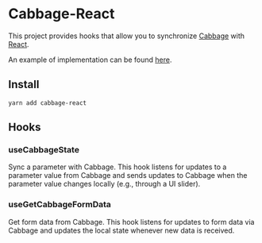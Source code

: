 # Cabbage-React

This project provides hooks that allow you to synchronize [Cabbage](https://cabbageaudio.com) with [React](https://github.com/facebook/react).

An example of implementation can be found [here](https://github.com/hdale94/cabbage-react-example).

## Install

    yarn add cabbage-react

## Hooks

### useCabbageState

Sync a parameter with Cabbage. This hook listens for updates to a parameter value from Cabbage and sends updates to Cabbage when the parameter value changes locally (e.g., through a UI slider).

### useGetCabbageFormData

Get form data from Cabbage. This hook listens for updates to form data via Cabbage and updates the local state whenever new data is received.
